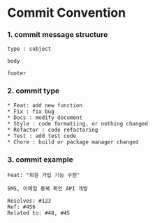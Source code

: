 # Commit Convention

### 1. commit message structure
    type : subject
    
    body

    footer

### 2. commit type
    * Feat: add new function
    * Fix : fix bug
    * Docs : modify document
    * Style : code formatiing, or nothing changed
    * Refactor : code refactoring
    * Test : add test code
    * Chore : build or package manager changed
### 3. commit example
    Feat: "회원 가입 기능 구현"

    SMS, 이메일 중복 확인 API 개발

    Resolves: #123
    Ref: #456
    Related to: #48, #45
